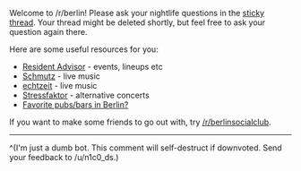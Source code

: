 Welcome to /r/berlin! Please ask your nightlife questions in the [sticky thread](https://www.reddit.com/r/berlin/comments/epylro/visiting_berlin_moving_here_going_clubbing_have_a/). Your thread might be deleted shortly, but feel free to ask your question again there.

Here are some useful resources for you:

* [Resident Advisor](https://www.residentadvisor.net/) \- events, lineups etc
* [Schmutz](https://www.schmutzberlin.com/shows/) \- live music
* [echtzeit](http://www.echtzeitmusik.de/index.php?page=calendar) \- live music
* [Stressfaktor](http://stressfaktor.squat.net/termine.php?cat=4) \- alternative concerts
* [Favorite pubs/bars in Berlin?](https://www.reddit.com/r/berlin/comments/3rjrxd/favorite_barspubs_in_berlin_updates/)

If you want to make some friends to go out with, try [/r/berlinsocialclub](https://www.reddit.com/r/berlinsocialclub/).

----

^(I'm just a dumb bot. This comment will self-destruct if downvoted. Send your feedback to /u/n1c0_ds.)